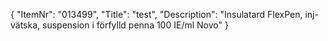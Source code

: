 {
  "ItemNr": "013499",
  "Title": "test",
  "Description": "Insulatard FlexPen, inj-vätska, suspension i förfylld penna 100 IE/ml Novo"
}